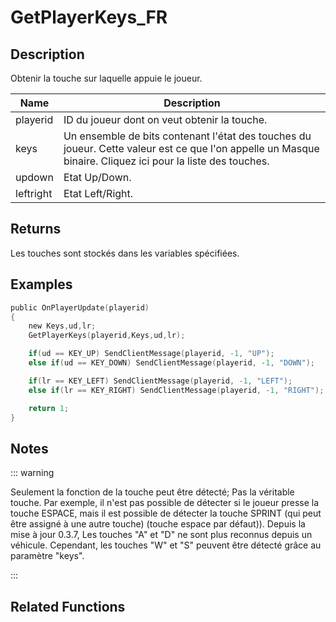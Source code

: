 # GetPlayerKeys_FR

## Description

Obtenir la touche sur laquelle appuie le joueur.

| Name      | Description                                                                                                                                                |
| --------- | ---------------------------------------------------------------------------------------------------------------------------------------------------------- |
| playerid  | ID du joueur dont on veut obtenir la touche.                                                                                                               |
| keys      | Un ensemble de bits contenant l'état des touches du joueur. Cette valeur est ce que l'on appelle un Masque binaire. Cliquez ici pour la liste des touches. |
| updown    | Etat Up/Down.                                                                                                                                              |
| leftright | Etat Left/Right.                                                                                                                                           |

## Returns

Les touches sont stockés dans les variables spécifiées.

## Examples

```c
public OnPlayerUpdate(playerid)
{
    new Keys,ud,lr;
    GetPlayerKeys(playerid,Keys,ud,lr);

    if(ud == KEY_UP) SendClientMessage(playerid, -1, "UP");
    else if(ud == KEY_DOWN) SendClientMessage(playerid, -1, "DOWN");

    if(lr == KEY_LEFT) SendClientMessage(playerid, -1, "LEFT");
    else if(lr == KEY_RIGHT) SendClientMessage(playerid, -1, "RIGHT");

    return 1;
}
```

## Notes

::: warning

Seulement la fonction de la touche peut être détecté; Pas la véritable touche. Par exemple, il n'est pas possible de détecter si le joueur presse la touche ESPACE, mais il est possible de détecter la touche SPRINT (qui peut être assigné à une autre touche) (touche espace par défaut)).
Depuis la mise à jour 0.3.7, Les touches "A" et "D" ne sont plus reconnus depuis un véhicule. Cependant, les touches "W" et "S" peuvent être détecté grâce au paramètre "keys".

:::

## Related Functions
